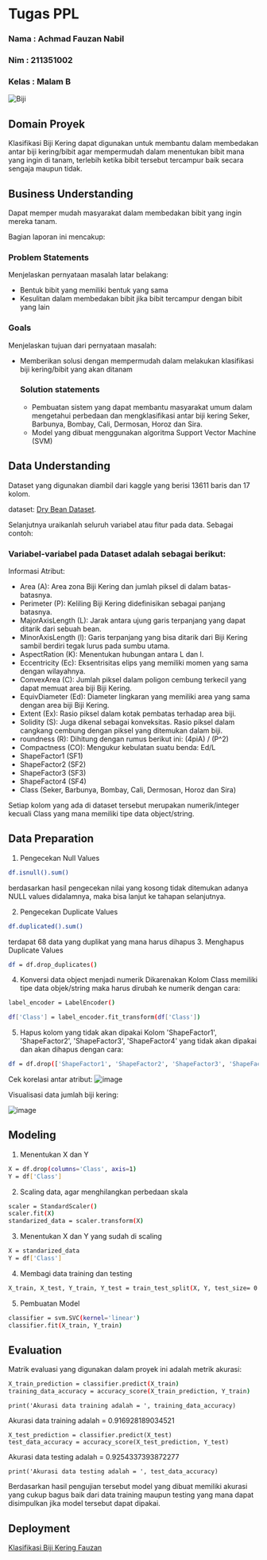 # Tugas PPL
### Nama : Achmad Fauzan Nabil
### Nim : 211351002
### Kelas : Malam B

![Biji](https://ars.els-cdn.com/content/image/1-s2.0-S0168169919311573-gr3.jpg)

## Domain Proyek

Klasifikasi Biji Kering dapat digunakan untuk membantu dalam membedakan antar biji kering/bibit agar mempermudah dalam menentukan bibit mana yang ingin di tanam, terlebih ketika bibit tersebut tercampur baik secara sengaja maupun tidak.

## Business Understanding

Dapat memper mudah masyarakat dalam membedakan bibit yang ingin mereka tanam.

Bagian laporan ini mencakup:

### Problem Statements

Menjelaskan pernyataan masalah latar belakang:
- Bentuk bibit yang memiliki bentuk yang sama
- Kesulitan dalam membedakan bibit jika bibit tercampur dengan bibit yang lain

### Goals

Menjelaskan tujuan dari pernyataan masalah:
- Memberikan solusi dengan mempermudah dalam melakukan klasifikasi biji kering/bibit yang akan ditanam


    ### Solution statements
    - Pembuatan sistem yang dapat membantu masyarakat umum dalam mengetahui perbedaan dan mengklasifikasi antar biji kering Seker, Barbunya, Bombay, Cali, Dermosan, Horoz dan Sira.
    - Model yang dibuat menggunakan algoritma Support Vector Machine (SVM)

## Data Understanding

Dataset yang digunakan diambil dari kaggle yang berisi 13611 baris dan 17 kolom.

dataset: [Dry Bean Dataset](https://www.kaggle.com/datasets/muratkokludataset/dry-bean-dataset).

Selanjutnya uraikanlah seluruh variabel atau fitur pada data. Sebagai contoh:  

### Variabel-variabel pada Dataset adalah sebagai berikut:
Informasi Atribut:

- Area (A): Area zona Biji Kering dan jumlah piksel di dalam batas-batasnya.
- Perimeter (P): Keliling Biji Kering didefinisikan sebagai panjang batasnya.
- MajorAxisLength (L): Jarak antara ujung garis terpanjang yang dapat ditarik dari sebuah bean.
- MinorAxisLength (l): Garis terpanjang yang bisa ditarik dari Biji Kering sambil berdiri tegak lurus pada sumbu utama.
- AspectRation (K): Menentukan hubungan antara L dan l.
- Eccentricity (Ec): Eksentrisitas elips yang memiliki momen yang sama dengan wilayahnya.
- ConvexArea (C): Jumlah piksel dalam poligon cembung terkecil yang dapat memuat area biji Biji Kering.
- EquivDiameter (Ed): Diameter lingkaran yang memiliki area yang sama dengan area biji Biji Kering.
- Extent (Ex): Rasio piksel dalam kotak pembatas terhadap area biji.
- Solidity (S): Juga dikenal sebagai konveksitas. Rasio piksel dalam cangkang cembung dengan piksel yang ditemukan dalam biji.
- roundness (R): Dihitung dengan rumus berikut ini: (4piA) / (P^2)
- Compactness (CO): Mengukur kebulatan suatu benda: Ed/L
- ShapeFactor1 (SF1)
- ShapeFactor2 (SF2)
- ShapeFactor3 (SF3)
- ShapeFactor4 (SF4)
- Class (Seker, Barbunya, Bombay, Cali, Dermosan, Horoz dan Sira)

Setiap kolom yang ada di dataset tersebut merupakan numerik/integer kecuali Class yang mana memiliki tipe data object/string.

## Data Preparation
1. Pengecekan Null Values
```bash
df.isnull().sum()
```
berdasarkan hasil pengecekan nilai yang kosong tidak ditemukan adanya NULL values didalamnya, maka bisa lanjut ke tahapan selanjutnya.

2. Pengecekan Duplicate Values
```bash
df.duplicated().sum()
```
terdapat 68 data yang duplikat yang mana harus dihapus
3. Menghapus Duplicate Values
```bash
df = df.drop_duplicates()
```
4. Konversi data object menjadi numerik
Dikarenakan Kolom Class memiliki tipe data objek/string maka harus dirubah ke numerik dengan cara:
```bash
label_encoder = LabelEncoder()

df['Class'] = label_encoder.fit_transform(df['Class'])
```
5. Hapus kolom yang tidak akan dipakai
Kolom 'ShapeFactor1', 'ShapeFactor2', 'ShapeFactor3', 'ShapeFactor4' yang tidak akan dipakai dan akan dihapus dengan cara:
```bash
df = df.drop(['ShapeFactor1', 'ShapeFactor2', 'ShapeFactor3', 'ShapeFactor4'], axis=1)
```
Cek korelasi antar atribut:
![image](https://github.com/fauzann221/dry_bean_klasifikasi/assets/149223860/e2fcea47-f728-4b6a-a1d9-64762f30b92a)

Visualisasi data jumlah biji kering:

![image](https://github.com/fauzann221/dry_bean_klasifikasi/assets/149223860/31b3b8a4-8c5b-4125-b95c-b00c3fb071de)


## Modeling
1. Menentukan X dan Y
```bash
X = df.drop(columns='Class', axis=1)
Y = df['Class']
```
2. Scaling data, agar menghilangkan perbedaan skala
```bash
scaler = StandardScaler()
scaler.fit(X)
standarized_data = scaler.transform(X)
```
3. Menentukan X dan Y yang sudah di scaling
```bash
X = standarized_data
Y = df['Class']
```
4. Membagi data training dan testing
```bash
X_train, X_test, Y_train, Y_test = train_test_split(X, Y, test_size= 0.2, stratify=Y, random_state=2)
```
5. Pembuatan Model
```bash
classifier = svm.SVC(kernel='linear')
classifier.fit(X_train, Y_train)
```

## Evaluation
Matrik evaluasi yang digunakan dalam proyek ini adalah metrik akurasi:
```bash
X_train_prediction = classifier.predict(X_train)
training_data_accuracy = accuracy_score(X_train_prediction, Y_train)
```
```
print('Akurasi data training adalah = ', training_data_accuracy)
```
Akurasi data training adalah =  0.916928189034521
```
X_test_prediction = classifier.predict(X_test)
test_data_accuracy = accuracy_score(X_test_prediction, Y_test)
```
Akurasi data testing adalah =  0.9254337393872277
```
print('Akurasi data testing adalah = ', test_data_accuracy)
```

Berdasarkan hasil pengujian tersebut model yang dibuat memiliki akurasi yang cukup bagus baik dari data training maupun testing yang mana dapat disimpulkan jika model tersebut dapat dipakai.

## Deployment
[Klasifikasi Biji Kering Fauzan](https://klasifikasi-biji-kering.streamlit.app/)

